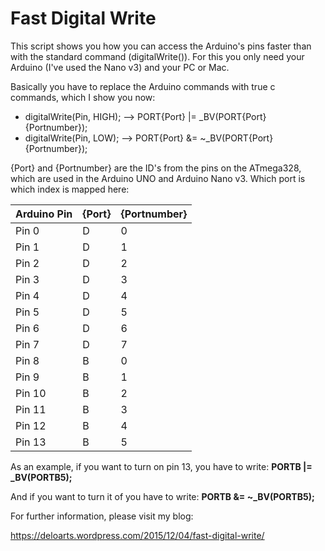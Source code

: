 # Fast Digital Write
This script shows you how you can access the Arduino's pins faster than with the standard command (digitalWrite()).
For this you only need your Arduino (I've used the Nano v3) and your PC or Mac.

Basically you have to replace the Arduino commands with true c commands, which I show you now:

- digitalWrite(Pin, HIGH);  -->  PORT{Port} |= _BV(PORT{Port}{Portnumber});
- digitalWrite(Pin, LOW);   -->  PORT{Port} &= ~_BV(PORT{Port}{Portnumber});

{Port} and {Portnumber} are the ID's from the pins on the ATmega328, which are used in the Arduino UNO and Arduino Nano v3.
Which port is which index is mapped here:

Arduino Pin | {Port} | {Portnumber}
------------|--------|-------------
Pin 0		|D       |0
Pin 1		|D	     |1	 
Pin 2		|D       |2
Pin 3		|D       |3
Pin 4		|D       |4
Pin 5		|D       |5
Pin 6		|D       |6
Pin 7		|D       |7
Pin 8		|B       |0
Pin 9		|B       |1
Pin 10		|B       |2
Pin 11		|B       |3
Pin 12		|B       |4
Pin 13		|B       |5

As an example, if you want to turn on pin 13, you have to write:
**PORTB |= _BV(PORTB5);**

And if you want to turn it of you have to write:
**PORTB &= ~_BV(PORTB5);**

For further information, please visit my blog:

https://deloarts.wordpress.com/2015/12/04/fast-digital-write/